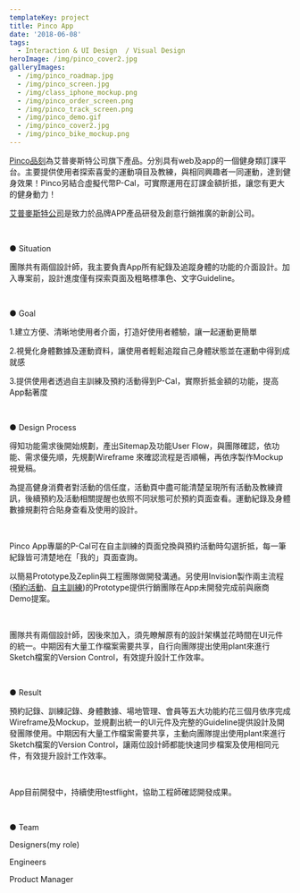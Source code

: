 ```yaml
---
templateKey: project
title: Pinco App
date: '2018-06-08'
tags:
  - Interaction & UI Design  / Visual Design
heroImage: /img/pinco_cover2.jpg
galleryImages:
  - /img/pinco_roadmap.jpg
  - /img/pinco_screen.jpg
  - /img/class_iphone_mockup.png
  - /img/pinco_order_screen.png
  - /img/pinco_track_screen.png
  - /img/pinco_demo.gif
  - /img/pinco_cover2.jpg
  - /img/pinco_bike_mockup.png
---
```

[Pinco品刻](https://www.pinco.fit/)為艾普麥斯特公司旗下產品。分別具有web及app的一個健身類訂課平台。主要提供使用者探索喜愛的運動項目及教練，與相同興趣者一同運動，達到健身效果！Pinco另結合虛擬代幣P-Cal，可實際運用在訂課金額折抵，讓您有更大的健身動力！

[艾普麥斯特公司](https://www.appmaster.cc/)是致力於品牌APP產品研發及創意行銷推廣的新創公司。

<br/>

● Situation

團隊共有兩個設計師，我主要負責App所有紀錄及追蹤身體的功能的介面設計。加入專案前，設計進度僅有探索頁面及粗略標準色、文字Guideline。

<br/>

● Goal

1.建立方便、清晰地使用者介面，打造好使用者體驗，讓一起運動更簡單

2.視覺化身體數據及運動資料，讓使用者輕鬆追蹤自己身體狀態並在運動中得到成就感

3.提供使用者透過自主訓練及預約活動得到P-Cal，實際折抵金額的功能，提高App黏著度

<br/>

● Design Process

得知功能需求後開始規劃，產出Sitemap及功能User Flow，與團隊確認，依功能、需求優先順，先規劃Wireframe 來確認流程是否順暢，再依序製作Mockup 視覺稿。

為提高健身消費者對活動的信任度，活動頁中盡可能清楚呈現所有活動及教練資訊，後續預約及活動相關提醒也依照不同狀態可於預約頁面查看。運動紀錄及身體數據規劃符合貼身查看及使用的設計。

<br/>

Pinco App專屬的P-Cal可在自主訓練的頁面兌換與預約活動時勾選折抵，每一筆紀錄皆可清楚地在「我的」頁面查詢。

以簡易Prototype及Zeplin與工程團隊做開發溝通。另使用Invision製作兩主流程([預約活動](https://invis.io/W2H7KHWPGT4)、[自主訓練](https://invis.io/D8HDFY69VXE#/292572899))的Prototype提供行銷團隊在App未開發完成前與廠商Demo提案。

<br/>

團隊共有兩個設計師，因後來加入，須先瞭解原有的設計架構並花時間在UI元件的統一。中期因有大量工作檔案需要共享，自行向團隊提出使用plant來進行Sketch檔案的Version Control，有效提升設計工作效率。

<br/>

● Result

預約記錄、訓練記錄、身體數據、場地管理、會員等五大功能約花三個月依序完成Wireframe及Mockup，並規劃出統一的UI元件及完整的Guideline提供設計及開發團隊使用。中期因有大量工作檔案需要共享，主動向團隊提出使用plant來進行Sketch檔案的Version Control，讓兩位設計師都能快速同步檔案及使用相同元件，有效提升設計工作效率。

<br/>

App目前開發中，持續使用testflight，協助工程師確認開發成果。

<br/>

● Team

Designers(my role)

Engineers

Product Manager
